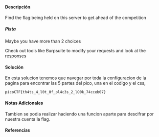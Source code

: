 #### Descripción

Find the flag being held on this server to get ahead of the competition

##### Pista

Maybe you have more than 2 choices

Check out tools like Burpsuite to modify your requests and look at the responses
#### Solución 
En esta solucion tenemos que navegar por toda la configuracion de la pagina para encontrar las 5 partes del pico, una en el codigo y el css,

`picoCTF{th4ts_4_l0t_0f_pl4c3s_2_lO0k_74cceb07}`


#### Notas Adicionales
Tambien se podia realizar haciendo una funcion aparte para descifrar por nuestra cuenta la flag.
#### Referencias
